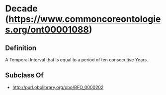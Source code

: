 # Decade (https://www.commoncoreontologies.org/ont00001088)

## Definition
A Temporal Interval that is equal to a period of ten consecutive Years.

## Subclass Of
- http://purl.obolibrary.org/obo/BFO_0000202

